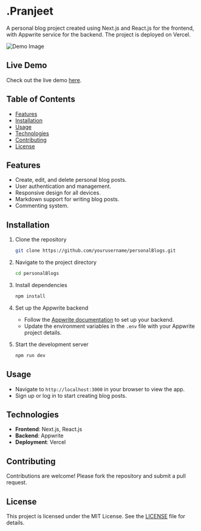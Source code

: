 # .Pranjeet

A personal blog project created using Next.js and React.js for the frontend, with Appwrite service for the backend. The project is deployed on Vercel.

![Demo Image](https://i.ibb.co/z6RSgnb/Screenshot-2025-01-08-121528.png)

## Live Demo
Check out the live demo [here](https://personal-blogs-ln34u8vh2-parasharrs-projects.vercel.app/).

## Table of Contents
- [Features](#features)
- [Installation](#installation)
- [Usage](#usage)
- [Technologies](#technologies)
- [Contributing](#contributing)
- [License](#license)

## Features
- Create, edit, and delete personal blog posts.
- User authentication and management.
- Responsive design for all devices.
- Markdown support for writing blog posts.
- Commenting system.

## Installation
1. Clone the repository
    ```bash
    git clone https://github.com/yourusername/personalBlogs.git
    ```
2. Navigate to the project directory
    ```bash
    cd personalBlogs
    ```
3. Install dependencies
    ```bash
    npm install
    ```
4. Set up the Appwrite backend
    - Follow the [Appwrite documentation](https://appwrite.io/docs) to set up your backend.
    - Update the environment variables in the `.env` file with your Appwrite project details.

5. Start the development server
    ```bash
    npm run dev
    ```

## Usage
- Navigate to `http://localhost:3000` in your browser to view the app.
- Sign up or log in to start creating blog posts.

## Technologies
- **Frontend**: Next.js, React.js
- **Backend**: Appwrite
- **Deployment**: Vercel

## Contributing
Contributions are welcome! Please fork the repository and submit a pull request.

## License
This project is licensed under the MIT License. See the [LICENSE](LICENSE) file for details.
